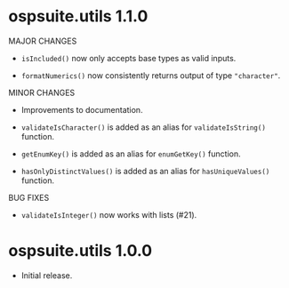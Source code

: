 # ospsuite.utils 1.1.0

MAJOR CHANGES

* `isIncluded()` now only accepts base types as valid inputs.

* `formatNumerics()` now consistently returns output of type `"character"`.

MINOR CHANGES

* Improvements to documentation.

* `validateIsCharacter()` is added as an alias for `validateIsString()` function.

* `getEnumKey()` is added as an alias for `enumGetKey()` function.

* `hasOnlyDistinctValues()` is added as an alias for `hasUniqueValues()` function.

BUG FIXES

* `validateIsInteger()` now works with lists (#21).

# ospsuite.utils 1.0.0

* Initial release.
